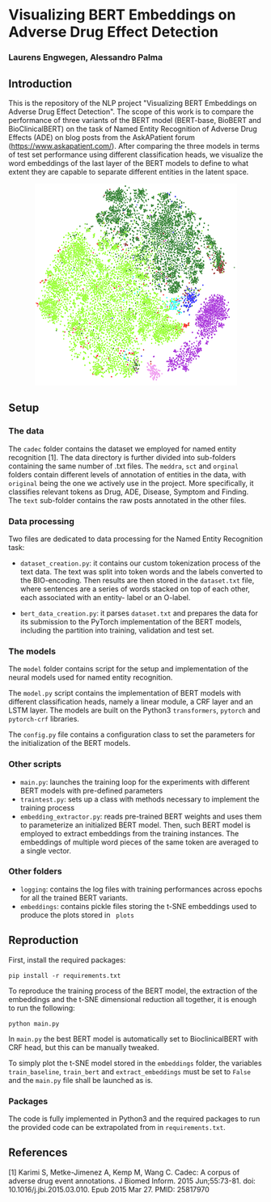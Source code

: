 # Visualizing BERT Embeddings on Adverse Drug Effect Detection
### Laurens Engwegen, Alessandro Palma

## Introduction
This is the repository of the NLP project "Visualizing BERT Embeddings on Adverse Drug Effect Detection". The scope of this work is to compare the performance of three variants of the BERT model (BERT-base, BioBERT and BioClinicalBERT) on the task of Named Entity Recognition of Adverse Drug Effects (ADE) on blog posts from the AskAPatient forum (https://www.askapatient.com/). After comparing the three models in terms of test set performance using different classification heads, we visualize the word embeddings of the last layer of the BERT models to define to what extent they are capable to separate different entities in the latent space. 

<p align="center">
  <img width="400" height="400" src="https://github.com/allepalma/Text-mining-project/blob/main/image/first_page_image.png">
</p>

## Setup
### The data
The `cadec` folder contains the dataset we employed for named entity recognition [1]. The data directory is further divided into sub-folders containing the same number of .txt files. The `meddra`, `sct` and `orginal` folders contain different levels of annotation of entities in the data, with `original` being the one we actively use in the project. More specifically, it classifies relevant tokens as Drug, ADE, Disease, Symptom and Finding. The `text` sub-folder contains the raw posts annotated in the other files. 

### Data processing
Two files are dedicated to data processing for the Named Entity Recognition task:
* `dataset_creation.py`: it contains our custom tokenization process of the text data. The text was split into token words and the labels converted to the BIO-encoding. Then                                results are then stored in the `dataset.txt` file, where sentences are a series of words stacked on top of each other, each associated with an entity-                              label or an O-label.
                         
* `bert_data_creation.py`: it parses `dataset.txt` and prepares the data for its submission to the PyTorch implementation of the BERT models, including the partition into                                    training, validation and test set. 

### The models
The `model` folder contains script for the setup and implementation of the neural models used for named entity recognition.

The `model.py` script contains the implementation of BERT models with different classification heads, namely a linear module, a CRF layer and an LSTM layer. The models are built on the Python3 `transformers`, `pytorch` and `pytorch-crf` libraries. 

The `config.py` file contains a configuration class to set the parameters for the initialization of the BERT models.

### Other scripts
* `main.py`: launches the training loop for the experiments with different BERT models with pre-defined parameters
* `traintest.py`: sets up a class with methods necessary to implement the training process
* `embedding_extractor.py`: reads pre-trained BERT weights and uses them to parameterize an initialized BERT model. Then, such BERT model is employed to extract embeddings from the training instances. The embeddings of multiple word pieces of the same token are averaged to a single vector.

### Other folders
* `logging`: contains the log files with training performances across epochs for all the trained BERT variants.
* `embeddings`: contains pickle files storing the t-SNE embeddings used to produce the plots stored in ` plots` 

## Reproduction
First, install the required packages:

```
pip install -r requirements.txt 
```

To reproduce the training process of the BERT model, the extraction of the embeddings and the t-SNE dimensional reduction all together, it is enough to run the following:

```
python main.py 
```
In `main.py` the best BERT model is automatically set to BioclinicalBERT with CRF head, but this can be manually tweaked. 

To simply plot the t-SNE model stored in the `embeddings` folder, the variables `train_baseline`, `train_bert` and `extract_embeddings` must be set to `False` and the `main.py` file shall be launched as is. 

### Packages
The code is fully implemented in Python3 and the required packages to run the provided code can be extrapolated from in `requirements.txt`.

## References
[1] Karimi S, Metke-Jimenez A, Kemp M, Wang C. Cadec: A corpus of adverse drug event annotations. J Biomed Inform. 2015 Jun;55:73-81. doi: 10.1016/j.jbi.2015.03.010. Epub 2015 Mar 27. PMID: 25817970

